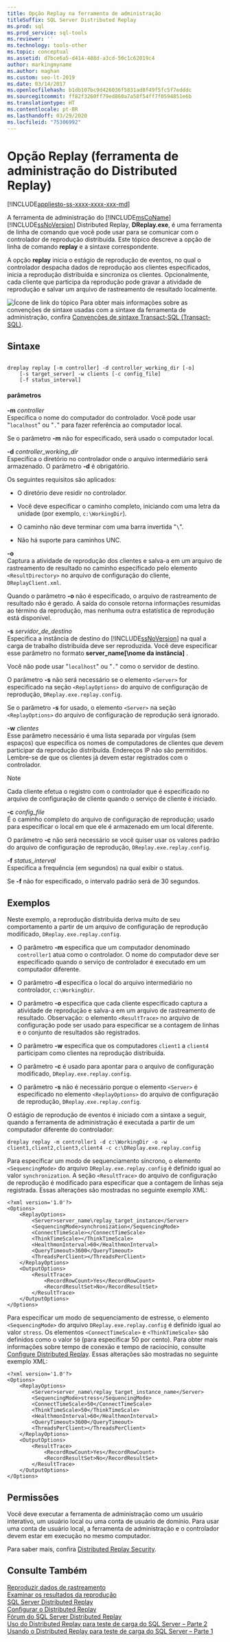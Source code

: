 ```yaml
---
title: Opção Replay na ferramenta de administração
titleSuffix: SQL Server Distributed Replay
ms.prod: sql
ms.prod_service: sql-tools
ms.reviewer: ''
ms.technology: tools-other
ms.topic: conceptual
ms.assetid: d7bce6a5-d414-488d-a3cd-50c1c62019c4
author: markingmyname
ms.author: maghan
ms.custom: seo-lt-2019
ms.date: 03/14/2017
ms.openlocfilehash: b1db107bc9d426036f5831ad8f49f5fc5f7edddc
ms.sourcegitcommit: ff82f3260ff79ed860a7a58f54ff7f0594851e6b
ms.translationtype: HT
ms.contentlocale: pt-BR
ms.lasthandoff: 03/29/2020
ms.locfileid: "75306992"
---
```

# <a name="replay-option-distributed-replay-administration-tool"></a>Opção Replay (ferramenta de administração do Distributed Replay)

[!INCLUDE[appliesto-ss-xxxx-xxxx-xxx-md](../../includes/appliesto-ss-xxxx-xxxx-xxx-md.md)]

A ferramenta de administração do [!INCLUDE[msCoName](../../includes/msconame-md.md)] [!INCLUDE[ssNoVersion](../../includes/ssnoversion-md.md)] Distributed Replay, **DReplay.exe**, é uma ferramenta de linha de comando que você pode usar para se comunicar com o controlador de reprodução distribuída. Este tópico descreve a opção de linha de comando **replay** e a sintaxe correspondente.  
  
 A opção **replay** inicia o estágio de reprodução de eventos, no qual o controlador despacha dados de reprodução aos clientes especificados, inicia a reprodução distribuída e sincroniza os clientes. Opcionalmente, cada cliente que participa da reprodução pode gravar a atividade de reprodução e salvar um arquivo de rastreamento de resultado localmente.  
  
 ![Ícone de link do tópico](../../database-engine/configure-windows/media/topic-link.gif "Ícone de link do tópico") Para obter mais informações sobre as convenções de sintaxe usadas com a sintaxe da ferramenta de administração, confira [Convenções de sintaxe Transact-SQL &#40;Transact-SQL&#41;](../../t-sql/language-elements/transact-sql-syntax-conventions-transact-sql.md).  
  
## <a name="syntax"></a>Sintaxe  
  
```  
  
dreplay replay [-m controller] -d controller_working_dir [-o]  
    [-s target_server] -w clients [-c config_file]  
    [-f status_interval]  
```  
  
#### <a name="parameters"></a>parâmetros  
 **-m** _controller_  
 Especifica o nome do computador do controlador. Você pode usar "`localhost`" ou "`.`" para fazer referência ao computador local.  
  
 Se o parâmetro **-m** não for especificado, será usado o computador local.  
  
 **-d** _controller_working_dir_  
 Especifica o diretório no controlador onde o arquivo intermediário será armazenado. O parâmetro **-d** é obrigatório.  
  
 Os seguintes requisitos são aplicados:  
  
-   O diretório deve residir no controlador.  
  
-   Você deve especificar o caminho completo, iniciando com uma letra da unidade (por exemplo, `c:\WorkingDir`).  
  
-   O caminho não deve terminar com uma barra invertida "`\`".  
  
-   Não há suporte para caminhos UNC.  
  
 **-o**  
 Captura a atividade de reprodução dos clientes e salva-a em um arquivo de rastreamento de resultado no caminho especificado pelo elemento `<ResultDirectory>` no arquivo de configuração do cliente, `DReplayClient.xml`.  
  
 Quando o parâmetro **-o** não é especificado, o arquivo de rastreamento de resultado não é gerado. A saída do console retorna informações resumidas ao término da reprodução, mas nenhuma outra estatística de reprodução está disponível.  
  
 **-s** _servidor_de_destino_  
 Especifica a instância de destino do [!INCLUDE[ssNoVersion](../../includes/ssnoversion-md.md)] na qual a carga de trabalho distribuída deve ser reproduzida. Você deve especificar esse parâmetro no formato **server_name[\nome da instância]** .  
  
 Você não pode usar "`localhost`" ou "`.`" como o servidor de destino.  
  
 O parâmetro **-s** não será necessário se o elemento `<Server>` for especificado na seção `<ReplayOptions>` do arquivo de configuração de reprodução, `DReplay.exe.replay.config`.  
  
 Se o parâmetro **-s** for usado, o elemento `<Server>` na seção `<ReplayOptions>` do arquivo de configuração de reprodução será ignorado.  
  
 **-w** _clientes_  
 Esse parâmetro necessário é uma lista separada por vírgulas (sem espaços) que especifica os nomes de computadores de clientes que devem participar da reprodução distribuída. Endereços IP não são permitidos. Lembre-se de que os clientes já devem estar registrados com o controlador.  
  
> [!NOTE]  
>  Cada cliente efetua o registro com o controlador que é especificado no arquivo de configuração de cliente quando o serviço de cliente é iniciado.  
  
 **-c** _config_file_  
 É o caminho completo do arquivo de configuração de reprodução; usado para especificar o local em que ele é armazenado em um local diferente.  
  
 O parâmetro **-c** não será necessário se você quiser usar os valores padrão do arquivo de configuração de reprodução, `DReplay.exe.replay.config`.  
  
 **-f** _status_interval_  
 Especifica a frequência (em segundos) na qual exibir o status.  
  
 Se **-f** não for especificado, o intervalo padrão será de 30 segundos.  
  
## <a name="examples"></a>Exemplos  
 Neste exemplo, a reprodução distribuída deriva muito de seu comportamento a partir de um arquivo de configuração de reprodução modificado, `DReplay.exe.replay.config`.  
  
-   O parâmetro **-m** especifica que um computador denominado `controller1` atua como o controlador. O nome do computador deve ser especificado quando o serviço de controlador é executado em um computador diferente.  
  
-   O parâmetro **-d** especifica o local do arquivo intermediário no controlador, `c:\WorkingDir`.  
  
-   O parâmetro **-o** especifica que cada cliente especificado captura a atividade de reprodução e salva-a em um arquivo de rastreamento de resultado. Observação: o elemento `<ResultTrace>` no arquivo de configuração pode ser usado para especificar se a contagem de linhas e o conjunto de resultados são registrados.  
  
-   O parâmetro **-w** especifica que os computadores `client1` a `client4` participam como clientes na reprodução distribuída.  
  
-   O parâmetro **-c** é usado para apontar para o arquivo de configuração modificado, `DReplay.exe.replay.config`.  
  
-   O parâmetro **-s** não é necessário porque o elemento `<Server>` é especificado no elemento `<ReplayOptions>` do arquivo de configuração de reprodução, `DReplay.exe.replay.config`.  
  
 O estágio de reprodução de eventos é iniciado com a sintaxe a seguir, quando a ferramenta de administração é executada a partir de um computador diferente do controlador:  
  
```  
dreplay replay -m controller1 -d c:\WorkingDir -o -w client1,client2,client3,client4 -c c:\DReplay.exe.replay.config  
```  
  
 Para especificar um modo de sequenciamento síncrono, o elemento `<SequencingMode>` do arquivo `DReplay.exe.replay.config` é definido igual ao valor `synchronization`. A seção `<ResultTrace>` do arquivo de configuração de reprodução é modificado para especificar que a contagem de linhas seja registrada. Essas alterações são mostradas no seguinte exemplo XML:  
  
```  
<?xml version='1.0'?>  
<Options>  
    <ReplayOptions>  
        <Server>server_name\replay_target_instance</Server>  
        <SequencingMode>synchronization</SequencingMode>  
        <ConnectTimeScale></ConnectTimeScale>  
        <ThinkTimeScale></ThinkTimeScale>  
        <HealthmonInterval>60</HealthmonInterval>  
        <QueryTimeout>3600</QueryTimeout>  
        <ThreadsPerClient></ThreadsPerClient>  
    </ReplayOptions>  
    <OutputOptions>  
        <ResultTrace>  
            <RecordRowCount>Yes</RecordRowCount>  
            <RecordResultSet>No</RecordResultSet>  
        </ResultTrace>  
    </OutputOptions>  
</Options>  
```  
  
 Para especificar um modo de sequenciamento de estresse, o elemento `<SequencingMode>` do arquivo `DReplay.exe.replay.config` é definido igual ao valor `stress`. Os elementos `<ConnectTimeScale>` e `<ThinkTimeScale>` são definidos como o valor `50` (para especificar 50 por cento). Para obter mais informações sobre tempo de conexão e tempo de raciocínio, consulte [Configure Distributed Replay](../../tools/distributed-replay/configure-distributed-replay.md). Essas alterações são mostradas no seguinte exemplo XML:  
  
```  
<?xml version='1.0'?>  
<Options>  
    <ReplayOptions>  
        <Server>server_name\replay_target_instance_name</Server>  
        <SequencingMode>stress</SequencingMode>  
        <ConnectTimeScale>50</ConnectTimeScale>  
        <ThinkTimeScale>50</ThinkTimeScale>  
        <HealthmonInterval>60</HealthmonInterval>  
        <QueryTimeout>3600</QueryTimeout>  
        <ThreadsPerClient></ThreadsPerClient>  
    </ReplayOptions>  
    <OutputOptions>  
        <ResultTrace>  
            <RecordRowCount>Yes</RecordRowCount>  
            <RecordResultSet>No</RecordResultSet>  
        </ResultTrace>  
    </OutputOptions>  
</Options>  
```  
  
## <a name="permissions"></a>Permissões  
 Você deve executar a ferramenta de administração como um usuário interativo, um usuário local ou uma conta de usuário de domínio. Para usar uma conta de usuário local, a ferramenta de administração e o controlador devem estar em execução no mesmo computador.  
  
 Para saber mais, confira [Distributed Replay Security](../../tools/distributed-replay/distributed-replay-security.md).  
  
## <a name="see-also"></a>Consulte Também  
 [Reproduzir dados de rastreamento](../../tools/distributed-replay/replay-trace-data.md)   
 [Examinar os resultados da reprodução](../../tools/distributed-replay/review-the-replay-results.md)   
 [SQL Server Distributed Replay](../../tools/distributed-replay/sql-server-distributed-replay.md)   
 [Configurar o Distributed Replay](../../tools/distributed-replay/configure-distributed-replay.md)   
 [Fórum do SQL Server Distributed Replay](https://social.technet.microsoft.com/Forums/sl/sqldru/)   
 [Uso do Distributed Replay para teste de carga do SQL Server – Parte 2](https://blogs.msdn.com/b/mspfe/archive/2012/11/14/using-distributed-replay-to-load-test-your-sql-server-part-2.aspx)   
 [Usando o Distributed Replay para teste de carga do SQL Server – Parte 1](https://blogs.msdn.com/b/mspfe/archive/2012/11/08/using-distributed-replay-to-load-test-your-sql-server-part-1.aspx)  
  
  
